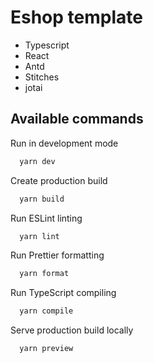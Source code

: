 # Eshop template
 - Typescript
 - React
 - Antd
 - Stitches
 - jotai

## Available commands

Run in development mode

```bash
  yarn dev
```

Create production build

```bash
  yarn build
```

Run ESLint linting

```bash
  yarn lint
```

Run Prettier formatting

```bash
  yarn format
```

Run TypeScript compiling

```bash
  yarn compile
```

Serve production build locally

```bash
  yarn preview
```
